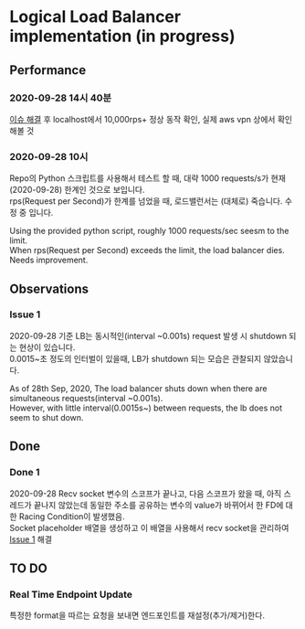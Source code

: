 # Logical Load Balancer implementation (in progress)

## Performance
### 2020-09-28 14시 40분
[이슈 해결](#done-1) 후 localhost에서 10,000rps+ 정상 동작 확인, 실제 aws vpn 상에서 확인해볼 것

### 2020-09-28 10시
Repo의 Python 스크립트를 사용해서 테스트 할 때, 대략 1000 requests/s가 현재(2020-09-28) 한계인 것으로 보입니다.\
rps(Request per Second)가 한계를 넘었을 때, 로드밸런서는 (대체로) 죽습니다. 수정 중 입니다.

Using the provided python script, roughly 1000 requests/sec seesm to the limit.\
When rps(Request per Second) exceeds the limit, the load balancer dies. Needs improvement.

## Observations
### Issue 1
2020-09-28 기준 LB는 동시적인(interval \~0.001s) request 발생 시 shutdown 되는 현상이 있습니다.\
0.0015\~초 정도의 인터벌이 있을때, LB가 shutdown 되는 모습은 관찰되지 않았습니다.

As of 28th Sep, 2020, The load balancer shuts down when there are simultaneous requests(interval ~0.001s).\
However, with little interval(0.0015s~) between requests, the lb does not seem to shut down.

## Done
### Done 1
2020-09-28 Recv socket 변수의 스코프가 끝나고, 다음 스코프가 왔을 때, 아직 스레드가 끝나지 않았는데 동일한 주소를 공유하는 변수의 value가 바뀌어서 한 FD에 대한 Racing Condition이 발생했음.\
Socket placeholder 배열을 생성하고 이 배열을 사용해서 recv socket을 관리하여 [Issue 1](#issue-1) 해결

## TO DO
### Real Time Endpoint Update
특정한 format을 따르는 요청을 보내면 엔드포인트를 재설정(추가/제거)한다.
